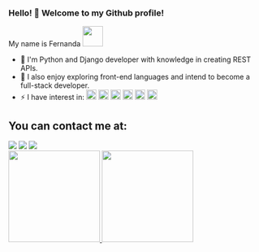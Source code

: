 ### Hello! 👋 Welcome to my Github profile!

My name is Fernanda <img src="https://user-images.githubusercontent.com/81257522/219254753-7939c87a-cd38-41f0-b643-1a035b414c70.png" width="40px">


- 🔭 I'm Python and Django developer with knowledge in creating REST APIs.
- 🌱 I also enjoy exploring front-end languages and intend to become a full-stack developer.
- ⚡ I have interest in: <img src="https://cdn.jsdelivr.net/gh/devicons/devicon/icons/python/python-original.svg" width="20" height="20"/> <img src="https://cdn.jsdelivr.net/gh/devicons/devicon/icons/django/django-plain.svg"  width="20" height="20"/> <img src="https://cdn.jsdelivr.net/gh/devicons/devicon/icons/javascript/javascript-original.svg" width="20" height="20"/> <img src="https://cdn.jsdelivr.net/gh/devicons/devicon/icons/adonisjs/adonisjs-original.svg" width="20" height="20"/> <img src="https://cdn.jsdelivr.net/gh/devicons/devicon/icons/css3/css3-original.svg" width="20" height="20"/> <img src="https://cdn.jsdelivr.net/gh/devicons/devicon/icons/react/react-original.svg" width="20" height="20"/>


## You can contact me at:


<div>
<a href="https://instagram.com/fdamasco" target="_blank"><img src="https://img.shields.io/badge/-Instagram-%23E4405F?style=for-the-badge&logo=instagram&logoColor=white" target="_blank"></a>
<a href = "mailto:contato@fdamascos"><img src="https://img.shields.io/badge/Gmail-D14836?style=for-the-badge&logo=gmail&logoColor=white" target="_blank"></a>
<a href="https://www.linkedin.com/in/fdamasco" target="_blank"><img src="https://img.shields.io/badge/-LinkedIn-%230077B5?style=for-the-badge&logo=linkedin&logoColor=white" target="_blank"></a>   
</div>


<a href="https://github.com/fdamasco">
<img height="180em" src="https://github-readme-stats.vercel.app/api/top-langs/?username=fdamasco&layout=compact&langs_count=7&theme=dracula"/>
<img height="180em" src="https://github-readme-stats.vercel.app/api?username=fdamasco&show_icons=true&theme=dracula&include_all_commits=true&count_private=true"/>
</div>

